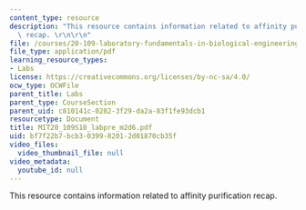 ```yaml
---
content_type: resource
description: "This resource contains information related to affinity purification\
  \ recap. \r\n\r\n"
file: /courses/20-109-laboratory-fundamentals-in-biological-engineering-spring-2010/bf7f22b7bcb3039982012d01870cb35f_MIT20_109S10_labpre_m2d6.pdf
file_type: application/pdf
learning_resource_types:
- Labs
license: https://creativecommons.org/licenses/by-nc-sa/4.0/
ocw_type: OCWFile
parent_title: Labs
parent_type: CourseSection
parent_uid: c810141c-0282-3f29-da2a-83f1fe93dcb1
resourcetype: Document
title: MIT20_109S10_labpre_m2d6.pdf
uid: bf7f22b7-bcb3-0399-8201-2d01870cb35f
video_files:
  video_thumbnail_file: null
video_metadata:
  youtube_id: null
---
```

This resource contains information related to affinity purification recap. 


